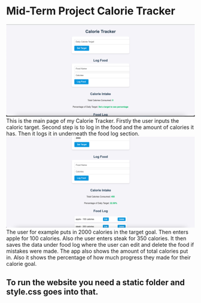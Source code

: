 # Mid-Term Project Calorie Tracker
![Main Page](Calories_Tracker.png)
This is the main page of my Calorie Tracker.
Firstly the user inputs the caloric target.
Second step is to log in the food and the amount of calories it has.
Then it logs it in underneath the food log section.
![Calorie_Tracker_Example](Calorie_Tracker_Example.png)
The user for example puts in 2000 calories in the target goal.
Then enters apple for 100 calories.
Also rhe user enters steak for 350 calories.
It then saves the data under food log where the user can edit and delete the food if mistakes were made.
The app also shows the amount of total calories put in.
Also it shows the percentage of how much progress they made for their calorie goal.
## To run the website you need a static folder and style.css goes into that.
